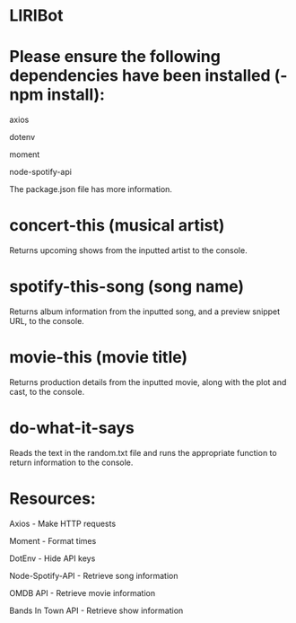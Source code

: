 # LIRIBot
# Please ensure the following dependencies have been installed (-npm install):

axios

dotenv

moment

node-spotify-api

The package.json file has more information.

# concert-this (musical artist)

Returns upcoming shows from the inputted artist to the console.

# spotify-this-song (song name)

Returns album information from the inputted song, and a preview snippet URL, to the console.

# movie-this (movie title)

Returns production details from the inputted movie, along with the plot and cast, to the console.

# do-what-it-says

Reads the text in the random.txt file and runs the appropriate function to return information to the console.

# Resources:

Axios - Make HTTP requests

Moment - Format times

DotEnv - Hide API keys

Node-Spotify-API - Retrieve song information

OMDB API - Retrieve movie information

Bands In Town API - Retrieve show information
